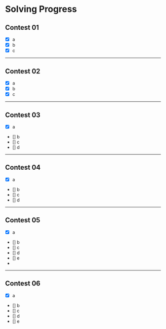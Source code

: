 # Solving Progress

## Contest 01
- [x] a 
- [x] b
- [x] c

***
## Contest 02
- [x] a 
- [x] b
- [x] c

***
## Contest 03
- [x] a 
- [] b
- [] c
- [] d

***
## Contest 04
- [x] a 
- [] b
- [] c
- [] d

***
## Contest 05
- [x] a 
- [] b
- [] c
- [] d
- [] e
-
***
## Contest 06
- [x] a 
- [] b
- [] c
- [] d
- [] e
